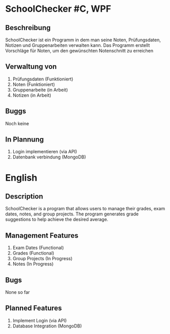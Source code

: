 # SchoolChecker #C, WPF
Beschreibung
-
SchoolChecker ist ein Programm in dem man seine Noten, Prüfungsdaten, Notizen und Gruppenarbeiten verwalten kann. 
Das Programm erstellt Vorschläge für Noten, um den gewünschten Notenschnitt zu erreichen

Verwaltung von
-
1) Prüfungsdaten   (Funktioniert)
2) Noten           (Funktioniert)
3) Gruppenarbeite  (in Arbeit)
4) Notizen         (in Arbeit)

Buggs
-
Noch keine

In Plannung
-
1) Login implementieren (via API)
2) Datenbank verbindung (MongoDB)

# English
Description
-
SchoolChecker is a program that allows users to manage their grades, exam dates, notes, and group projects.
The program generates grade suggestions to help achieve the desired average.

Management Features
-
1) Exam Dates (Functional)
2) Grades (Functional)
3) Group Projects (In Progress)
4) Notes (In Progress)

Bugs
-
None so far

Planned Features
-
1) Implement Login (via API)
2) Database Integration (MongoDB)
